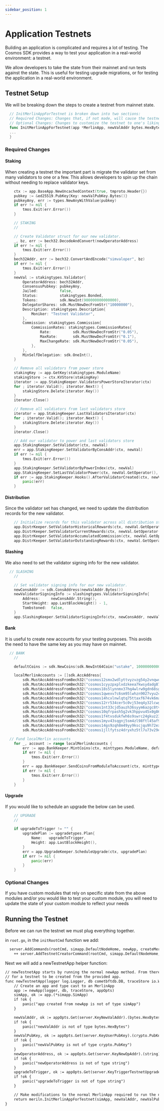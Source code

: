 ```yaml
---
sidebar_position: 1
---
```


# Application Testnets

Building an application is complicated and requires a lot of testing. The Cosmos SDK provides a way to test your application in a real-world environment: a testnet. 

We allow developers to take the state from their mainnet and run tests against the state. This is useful for testing upgrade migrations, or for testing the application in a real-world environment.

## Testnet Setup

We will be breaking down the steps to create a testnet from mainnet state. 

```go 
  // InitMerlinAppForTestnet is broken down into two sections:
  // Required Changes: Changes that, if not made, will cause the testnet to halt or panic
  // Optional Changes: Changes to customize the testnet to one's liking (lower vote times, fund accounts, etc)
  func InitMerlinAppForTestnet(app *MerlinApp, newValAddr bytes.HexBytes, newValPubKey crypto.PubKey, newOperatorAddress, upgradeToTrigger string) *MerlinApp {
  ...
  }
```

### Required Changes

#### Staking

When creating a testnet the important part is migrate the validator set from many validators to one or a few. This allows developers to spin up the chain without needing to replace validator keys. 

```go
	ctx := app.BaseApp.NewUncachedContext(true, tmproto.Header{})
	pubkey := &ed25519.PubKey{Key: newValPubKey.Bytes()}
	pubkeyAny, err := types.NewAnyWithValue(pubkey)
	if err != nil {
		tmos.Exit(err.Error())
	}

	// STAKING
	//

	// Create Validator struct for our new validator.
	_, bz, err := bech32.DecodeAndConvert(newOperatorAddress)
	if err != nil {
		tmos.Exit(err.Error())
	}
	bech32Addr, err := bech32.ConvertAndEncode("simvaloper", bz)
	if err != nil {
		tmos.Exit(err.Error())
	}
	newVal := stakingtypes.Validator{
		OperatorAddress: bech32Addr,
		ConsensusPubkey: pubkeyAny,
		Jailed:          false,
		Status:          stakingtypes.Bonded,
		Tokens:          sdk.NewInt(900000000000000),
		DelegatorShares: sdk.MustNewDecFromStr("10000000"),
		Description: stakingtypes.Description{
			Moniker: "Testnet Validator",
		},
		Commission: stakingtypes.Commission{
			CommissionRates: stakingtypes.CommissionRates{
				Rate:          sdk.MustNewDecFromStr("0.05"),
				MaxRate:       sdk.MustNewDecFromStr("0.1"),
				MaxChangeRate: sdk.MustNewDecFromStr("0.05"),
			},
		},
		MinSelfDelegation: sdk.OneInt(),
	}

	// Remove all validators from power store
	stakingKey := app.GetKey(stakingtypes.ModuleName)
	stakingStore := ctx.KVStore(stakingKey)
	iterator := app.StakingKeeper.ValidatorsPowerStoreIterator(ctx)
	for ; iterator.Valid(); iterator.Next() {
		stakingStore.Delete(iterator.Key())
	}
	iterator.Close()

	// Remove all valdiators from last validators store
	iterator = app.StakingKeeper.LastValidatorsIterator(ctx)
	for ; iterator.Valid(); iterator.Next() {
		stakingStore.Delete(iterator.Key())
	}
	iterator.Close()

	// Add our validator to power and last validators store
	app.StakingKeeper.SetValidator(ctx, newVal)
	err = app.StakingKeeper.SetValidatorByConsAddr(ctx, newVal)
	if err != nil {
		tmos.Exit(err.Error())
	}
	app.StakingKeeper.SetValidatorByPowerIndex(ctx, newVal)
	app.StakingKeeper.SetLastValidatorPower(ctx, newVal.GetOperator(), 0)
	if err := app.StakingKeeper.Hooks().AfterValidatorCreated(ctx, newVal.GetOperator()); err != nil {
		panic(err)
	}
```

#### Distribution

Since the validator set has changed, we need to update the distribution records for the new validator.


```go
	// Initialize records for this validator across all distribution stores
	app.DistrKeeper.SetValidatorHistoricalRewards(ctx, newVal.GetOperator(), 0, distrtypes.NewValidatorHistoricalRewards(sdk.DecCoins{}, 1))
	app.DistrKeeper.SetValidatorCurrentRewards(ctx, newVal.GetOperator(), distrtypes.NewValidatorCurrentRewards(sdk.DecCoins{}, 1))
	app.DistrKeeper.SetValidatorAccumulatedCommission(ctx, newVal.GetOperator(), distrtypes.InitialValidatorAccumulatedCommission())
	app.DistrKeeper.SetValidatorOutstandingRewards(ctx, newVal.GetOperator(), distrtypes.ValidatorOutstandingRewards{Rewards: sdk.DecCoins{}})
```

#### Slashing

We also need to set the validator signing info for the new validator.

```go
  // SLASHING
	//

	// Set validator signing info for our new validator.
	newConsAddr := sdk.ConsAddress(newValAddr.Bytes())
	newValidatorSigningInfo := slashingtypes.ValidatorSigningInfo{
		Address:     newConsAddr.String(),
		StartHeight: app.LastBlockHeight() - 1,
		Tombstoned:  false,
	}
	app.SlashingKeeper.SetValidatorSigningInfo(ctx, newConsAddr, newValidatorSigningInfo)
```

#### Bank

It is useful to create new accounts for your testing purposes. This avoids the need to have the same key as you may have on mainnet. 

```go
  // BANK
	//

	defaultCoins := sdk.NewCoins(sdk.NewInt64Coin("ustake", 1000000000000))

	localMerlinAccounts := []sdk.AccAddress{
		sdk.MustAccAddressFromBech32("cosmos12smx2wdlyttvyzvzg54y2vnqwq2qjateuf7thj"),
		sdk.MustAccAddressFromBech32("cosmos1cyyzpxplxdzkeea7kwsydadg87357qnahakaks"),
		sdk.MustAccAddressFromBech32("cosmos18s5lynnmx37hq4wlrw9gdn68sg2uxp5rgk26vv"),
		sdk.MustAccAddressFromBech32("cosmos1qwexv7c6sm95lwhzn9027vyu2ccneaqad4w8ka"),
		sdk.MustAccAddressFromBech32("cosmos14hcxlnwlqtq75ttaxf674vk6mafspg8xwgnn53"),
		sdk.MustAccAddressFromBech32("cosmos12rr534cer5c0vj53eq4y32lcwguyy7nndt0u2t"),
		sdk.MustAccAddressFromBech32("cosmos1nt33cjd5auzh36syym6azgc8tve0jlvklnq7jq"),
		sdk.MustAccAddressFromBech32("cosmos10qfrpash5g2vk3hppvu45x0g860czur8ff5yx0"),
		sdk.MustAccAddressFromBech32("cosmos1f4tvsdukfwh6s9swrc24gkuz23tp8pd3e9r5fa"),
		sdk.MustAccAddressFromBech32("cosmos1myv43sqgnj5sm4zl98ftl45af9cfzk7nhjxjqh"),
		sdk.MustAccAddressFromBech32("cosmos14gs9zqh8m49yy9kscjqu9h72exyf295afg6kgk"),
		sdk.MustAccAddressFromBech32("cosmos1jllfytsz4dryxhz5tl7u73v29exsf80vz52ucc")}

  // Fund localMerlin accounts
	for _, account := range localMerlinAccounts {
		err := app.BankKeeper.MintCoins(ctx, minttypes.ModuleName, defaultCoins)
		if err != nil {
			tmos.Exit(err.Error())
		}
		err = app.BankKeeper.SendCoinsFromModuleToAccount(ctx, minttypes.ModuleName, account, defaultCoins)
		if err != nil {
			tmos.Exit(err.Error())
		}
	}
```

#### Upgrade

If you would like to schedule an upgrade the below can be used. 

```go
	// UPGRADE
	//

	if upgradeToTrigger != "" {
		upgradePlan := upgradetypes.Plan{
			Name:   upgradeToTrigger,
			Height: app.LastBlockHeight(),
		}
		err = app.UpgradeKeeper.ScheduleUpgrade(ctx, upgradePlan)
		if err != nil {
			panic(err)
		}
	}
```

### Optional Changes

If you have custom modules that rely on specific state from the above modules and/or you would like to test your custom module, you will need to update the state of your custom module to reflect your needs

## Running the Testnet

Before we can run the testnet we must plug everything together. 

in `root.go`, in the `initRootCmd` function we add:

```diff
  server.AddCommands(rootCmd, simapp.DefaultNodeHome, newApp, createMerlinAppAndExport, addModuleInitFlags)
	++ server.AddTestnetCreatorCommand(rootCmd, simapp.DefaultNodeHome, newTestnetApp, addModuleInitFlags)
```

Next we will add a newTestnetApp helper function:

```diff
// newTestnetApp starts by running the normal newApp method. From there, the app interface returned is modified in order
// for a testnet to be created from the provided app.
func newTestnetApp(logger log.Logger, db cometbftdb.DB, traceStore io.Writer, appOpts servertypes.AppOptions) servertypes.Application {
	// Create an app and type cast to an MerlinApp
	app := newApp(logger, db, traceStore, appOpts)
	simApp, ok := app.(*simapp.SimApp)
	if !ok {
		panic("app created from newApp is not of type simApp")
	}

	newValAddr, ok := appOpts.Get(server.KeyNewValAddr).(bytes.HexBytes)
	if !ok {
		panic("newValAddr is not of type bytes.HexBytes")
	}
	newValPubKey, ok := appOpts.Get(server.KeyUserPubKey).(crypto.PubKey)
	if !ok {
		panic("newValPubKey is not of type crypto.PubKey")
	}
	newOperatorAddress, ok := appOpts.Get(server.KeyNewOpAddr).(string)
	if !ok {
		panic("newOperatorAddress is not of type string")
	}
	upgradeToTrigger, ok := appOpts.Get(server.KeyTriggerTestnetUpgrade).(string)
	if !ok {
		panic("upgradeToTrigger is not of type string")
	}

	// Make modifications to the normal MerlinApp required to run the network locally
	return meriln.InitMerlinAppForTestnet(simApp, newValAddr, newValPubKey, newOperatorAddress, upgradeToTrigger)
}
```
